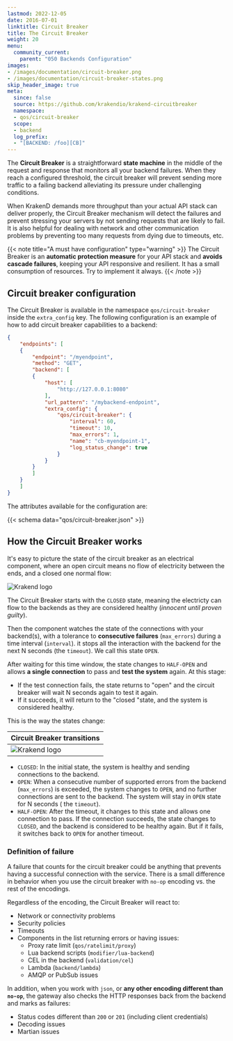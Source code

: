 ```yaml
---
lastmod: 2022-12-05
date: 2016-07-01
linktitle: Circuit Breaker
title: The Circuit Breaker
weight: 20
menu:
  community_current:
    parent: "050 Backends Configuration"
images:
- /images/documentation/circuit-breaker.png
- /images/documentation/circuit-breaker-states.png
skip_header_image: true
meta:
  since: false
  source: https://github.com/krakendio/krakend-circuitbreaker
  namespace:
  - qos/circuit-breaker
  scope:
  - backend
  log_prefix:
  - "[BACKEND: /foo][CB]"
---
```

The **Circuit Breaker** is a straightforward **state machine** in the middle of the request and response that monitors all your backend failures. When they reach a configured threshold, the circuit breaker will prevent sending more traffic to a failing backend alleviating its pressure under challenging conditions.

When KrakenD demands more throughput than your actual API stack can deliver properly, the Circuit Breaker mechanism will detect the failures and prevent stressing your servers by not sending requests that are likely to fail. It is also helpful for dealing with network and other communication problems by preventing too many requests from dying due to timeouts, etc.

{{< note title="A must have configuration" type="warning" >}}
The Circuit Breaker is an **automatic protection measure** for your API stack and **avoids cascade failures**, keeping your API responsive and resilient. It has a small consumption of resources. Try to implement it always.
{{< /note >}}


## Circuit breaker configuration

The Circuit Breaker is available in the namespace `qos/circuit-breaker` inside the `extra_config` key. The following configuration is an example of how to add circuit breaker capabilities to a backend:
```json
{
    "endpoints": [
    {
        "endpoint": "/myendpoint",
        "method": "GET",
        "backend": [
        {
            "host": [
                "http://127.0.0.1:8080"
            ],
            "url_pattern": "/mybackend-endpoint",
            "extra_config": {
                "qos/circuit-breaker": {
                    "interval": 60,
                    "timeout": 10,
                    "max_errors": 1,
                    "name": "cb-myendpoint-1",
                    "log_status_change": true
                }
            }
        }
        ]
    }
    ]
}
```

The attributes available for the configuration are:

{{< schema data="qos/circuit-breaker.json" >}}

## How the Circuit Breaker works
It's easy to picture the state of the circuit breaker as an electrical component, where an open circuit means no flow of electricity between the ends, and a closed one normal flow:

![Krakend logo](/images/documentation/circuit-breaker.png)

The Circuit Breaker starts with the `CLOSED` state, meaning the electricty can flow to the backends as they are considered healthy (*innocent until proven guilty*).

Then the component watches the state of the connections with your backend(s), with a tolerance to **consecutive failures** (`max_errors`) during a time interval (`interval`). it stops all the interaction with the backend for the next N seconds (the `timeout`). We call this state `OPEN`.

After waiting for this time window, the state changes to `HALF-OPEN` and allows **a single connection** to pass and **test the system** again. At this stage:
- If the test connection fails, the state returns to "open" and the circuit breaker will wait N seconds again to test it again.
- If it succeeds, it will return to the "closed "state,  and the system is considered healthy.

This is the way the states change:

| Circuit Breaker transitions |
|-----|
| ![Krakend logo](/images/documentation/circuit-breaker-states.png) |

- `CLOSED`: In the initial state, the system is healthy and sending connections to the backend.
- `OPEN`: When a consecutive number of supported errors from the backend (`max_errors`) is exceeded, the system changes to `OPEN`, and no further connections are sent to the backend. The system will stay in `OPEN` state for N seconds ( the `timeout`).
- `HALF-OPEN`: After the timeout, it changes to this state and allows one connection to pass. If the connection succeeds, the state changes to `CLOSED`, and the backend is considered to be healthy again. But if it fails, it switches back to `OPEN` for another timeout.

### Definition of failure

A failure that counts for the circuit breaker could be anything that prevents having a successful connection with the service. There is a small difference in behavior when you use the circuit breaker with `no-op` encoding vs. the rest of the encodings.

Regardless of the encoding, the Circuit Breaker will react to:

- Network or connectivity problems
- Security policies
- Timeouts
- Components in the list returning errors or having issues:
    - Proxy rate limit (`qos/ratelimit/proxy`)
    - Lua backend scripts (`modifier/lua-backend`)
    - CEL in the backend (`validation/cel`)
    - Lambda (`backend/lambda`)
    - AMQP or PubSub issues

In addition, when you work with `json`, or **any other encoding different than `no-op`**, the gateway also checks the HTTP responses back from the backend and marks as failures:

- Status codes different than `200` or `201` (including client credentials)
- Decoding issues
- Martian issues
